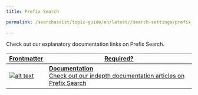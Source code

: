```yaml
---
title: Prefix Search

permalink: /searchassist/topic-guide/en/latest//search-settings/prefix_search

---
```

<!--#### Topic Guide
###### Orders & Invoices-->

  Check out our explanatory documentation links on Prefix Search.

<a class="doc-link" target="_blank" href="https://docs.kore.ai/searchassist">
 

| Frontmatter | Required? |
|-------------|-------------|
| ![alt text](images/SA_Documentation.svg "Title") | **Documentation**  <br /> Check out our indepth documentation articles on Prefix Search | 


</a>
